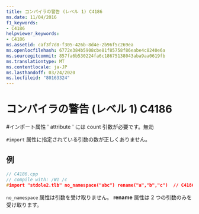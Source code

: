 ```yaml
---
title: コンパイラの警告 (レベル 1) C4186
ms.date: 11/04/2016
f1_keywords:
- C4186
helpviewer_keywords:
- C4186
ms.assetid: caf3f7d8-f305-426b-8d4e-2b96f5c269ea
ms.openlocfilehash: 6772e384b5908cbe81f85758f86eabe4c8240e6a
ms.sourcegitcommit: 857fa6b530224fa6c18675138043aba9aa0619fb
ms.translationtype: MT
ms.contentlocale: ja-JP
ms.lasthandoff: 03/24/2020
ms.locfileid: "80163324"
---
```

# <a name="compiler-warning-level-1-c4186"></a>コンパイラの警告 (レベル 1) C4186

\#インポート属性 ' attribute ' には count 引数が必要です。無効

`#import` 属性に指定されている引数の数が正しくありません。

## <a name="example"></a>例

```cpp
// C4186.cpp
// compile with: /W1 /c
#import "stdole2.tlb" no_namespace("abc") rename("a","b","c")  // C4186
```

`no_namespace` 属性は引数を受け取りません。 **rename** 属性は 2 つの引数のみを受け取ります。
